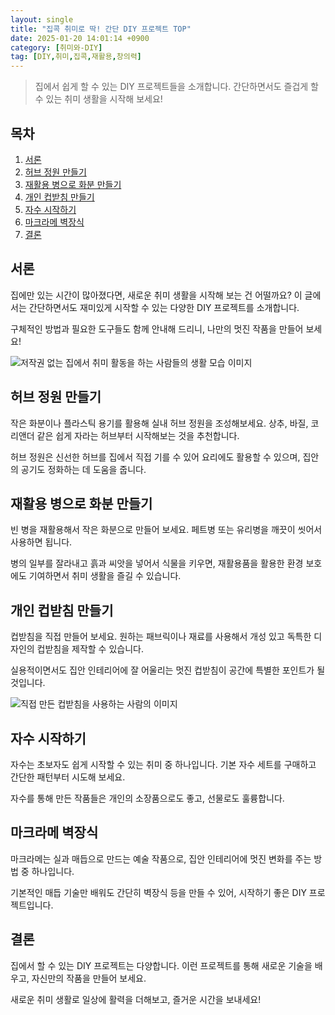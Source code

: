 ```yaml
---
layout: single
title: "집콕 취미로 딱! 간단 DIY 프로젝트 TOP"
date: 2025-01-20 14:01:14 +0900
category: [취미와-DIY]
tag: [DIY,취미,집콕,재활용,창의력]
---
```

  
> 집에서 쉽게 할 수 있는 DIY 프로젝트들을 소개합니다. 간단하면서도 즐겁게 할 수 있는 취미 생활을 시작해 보세요!

## 목차
1. [서론](#서론)
2. [허브 정원 만들기](#허브-정원-만들기)
3. [재활용 병으로 화분 만들기](#재활용-병으로-화분-만들기)
4. [개인 컵받침 만들기](#개인-컵받침-만들기)
5. [자수 시작하기](#자수-시작하기)
6. [마크라메 벽장식](#마크라메-벽장식)
7. [결론](#결론)

## 서론

집에만 있는 시간이 많아졌다면, 새로운 취미 생활을 시작해 보는 건 어떨까요? 이 글에서는 간단하면서도 재미있게 시작할 수 있는 다양한 DIY 프로젝트를 소개합니다.


구체적인 방법과 필요한 도구들도 함께 안내해 드리니, 나만의 멋진 작품을 만들어 보세요!


![저작권 없는 집에서 취미 활동을 하는 사람들의 생활 모습 이미지](https://i.ibb.co/pxKYdyx/png-skoid-d505667d-d6c1-4a0a-bac7-5c84a87759f8-sktid-a48cca56-e6da-484e-a814-9c849652bcb3-skt-2025-0.png)



## 허브 정원 만들기

작은 화분이나 플라스틱 용기를 활용해 실내 허브 정원을 조성해보세요. 상추, 바질, 코리앤더 같은 쉽게 자라는 허브부터 시작해보는 것을 추천합니다.


허브 정원은 신선한 허브를 집에서 직접 기를 수 있어 요리에도 활용할 수 있으며, 집안의 공기도 정화하는 데 도움을 줍니다.



## 재활용 병으로 화분 만들기

빈 병을 재활용해서 작은 화분으로 만들어 보세요. 페트병 또는 유리병을 깨끗이 씻어서 사용하면 됩니다.


병의 일부를 잘라내고 흙과 씨앗을 넣어서 식물을 키우면, 재활용품을 활용한 환경 보호에도 기여하면서 취미 생활을 즐길 수 있습니다.



## 개인 컵받침 만들기

컵받침을 직접 만들어 보세요. 원하는 패브릭이나 재료를 사용해서 개성 있고 독특한 디자인의 컵받침을 제작할 수 있습니다.


실용적이면서도 집안 인테리어에 잘 어울리는 멋진 컵받침이 공간에 특별한 포인트가 될 것입니다.


![직접 만든 컵받침을 사용하는 사람의 이미지](https://i.ibb.co/WpFkvNC/png-skoid-d505667d-d6c1-4a0a-bac7-5c84a87759f8-sktid-a48cca56-e6da-484e-a814-9c849652bcb3-skt-2025-0.png)



## 자수 시작하기

자수는 초보자도 쉽게 시작할 수 있는 취미 중 하나입니다. 기본 자수 세트를 구매하고 간단한 패턴부터 시도해 보세요.


자수를 통해 만든 작품들은 개인의 소장품으로도 좋고, 선물로도 훌륭합니다.



## 마크라메 벽장식

마크라메는 실과 매듭으로 만드는 예술 작품으로, 집안 인테리어에 멋진 변화를 주는 방법 중 하나입니다.


기본적인 매듭 기술만 배워도 간단히 벽장식 등을 만들 수 있어, 시작하기 좋은 DIY 프로젝트입니다.



## 결론

집에서 할 수 있는 DIY 프로젝트는 다양합니다. 이런 프로젝트를 통해 새로운 기술을 배우고, 자신만의 작품을 만들어 보세요.


새로운 취미 생활로 일상에 활력을 더해보고, 즐거운 시간을 보내세요!

